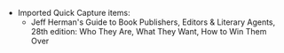 - Imported Quick Capture items:
    - Jeff Herman's Guide to Book Publishers, Editors & Literary Agents, 28th edition: Who They Are, What They Want, How to Win Them Over 

